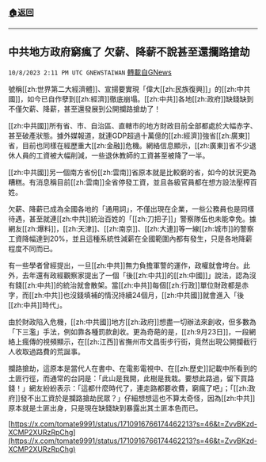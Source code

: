 ###  [:house:返回](README.md)
---


## 中共地方政府窮瘋了  欠薪、降薪不說甚至還攔路搶劫
`10/8/2023 2:11 PM UTC GNEWSTAIWAN` [轉載自GNews](https://gnews.org/articles/1803773)


號稱[[zh:世界第二大經濟體]]、宣揚要實現「偉大[[zh:民族復興]]」的[[zh:中共國]]，如今已自作孽到[[zh:經濟]]徹底崩塌。[[zh:中共]]各地[[zh:政府]]缺錢缺到不僅欠薪、降薪，甚至還發展到公開攔路搶劫了！
  

[[zh:中共國]]所有省、市、自治區、直轄市的地方財政目前全部都處於大幅赤字、甚至破產狀態。據外媒報道，就連GDP超過十萬億的[[zh:經濟]]強省[[zh:廣東]]省，目前也同樣在經歷重大[[zh:金融]]危機。網絡信息顯示，[[zh:廣東]]省不少退休人員的工資被大幅削減，一些退休教師的工資甚至被降了一半。

  

[[zh:中共國]]另一個南方省份[[zh:雲南]]省原本就是比較窮的省，如今的狀況更為糟糕。有消息稱目前[[zh:雲南]]全省停發工資，並且各級官員都在想方設法壓榨百姓。

  

欠薪、降薪已成為全國各地的「通用詞」，不僅出現在企業，一些公務員也是同樣待遇，甚至就連[[zh:中共]]統治百姓的「[[zh:刀把子]]」警察隊伍也未能幸免。據網友[[zh:爆料]]，[[zh:天津]]、[[zh:南京]]、[[zh:大連]]等一線[[zh:城市]]的警察工資降幅達到20%，並且這種系統性減薪在全國範圍內都有發生，只是各地降薪程度不同而已。

  

有一些學者曾經提出，一旦[[zh:中共]]無力負擔軍警的運作，政權就會垮台。此外，去年還有政經觀察家提出了一個「後[[zh:中共]]的[[zh:中國]]」說法，認為沒有錢[[zh:中共]]的統治就會散架。當[[zh:中共]]每個[[zh:行政]]單位財政都是赤字，而[[zh:中共]]也沒錢填補的情況持續24個月，[[zh:中共國]]就會進入「後[[zh:中共]]時代」。

  

由於財政陷入危機，[[zh:中共國]]地方[[zh:政府]]想盡一切辦法來創收，但多數為「下三濫」手法，例如靠各種罰款創收。更為奇葩的是，[[zh:9月23日]]，一段網絡上瘋傳的視頻顯示，在[[zh:江西]]省撫州市文昌街步行街，竟然出現公開攔截行人收取過路費的荒誕事。

  

攔路搶劫，這原本是當代人在書中、在電影電視中、在[[zh:歷史]]記載中所看到的土匪行徑，而通常的台詞是：「此山是我開，此樹是我栽。要想此路過，留下買路錢！」網友紛紛表示：「這都什麼時代了，連走路都要收費，窮瘋了吧」；「[[zh:政府]]發不出工資於是攔路搶劫民眾？」仔細想想這也不算太奇怪，因為[[zh:中共]]原本就是土匪出身，只是現在缺錢缺到暴露出其土匪本色而已。

[https://x.com/tomate9991/status/1710916766174462213?s=46&t=ZvvBKzd-XCMP2XURzRpChg](https://x.com/tomate9991/status/1710916766174462213?s=46&t=ZvvBKzd-XCMP2XURzRpChg)
